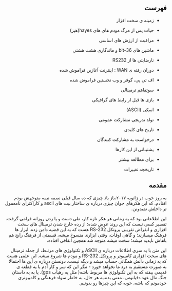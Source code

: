 <div dir="rtl">

## فهرست
- زمینه ی سخت افزار
- حیات پس از مرگ مودم های های hayes(هیز)
- مراقبت از ارزش های اساسی
- ماشین  های 36-bit و ماندگاری هشت هشتی
- نارضایتی ها از RS232
- دوران رفته ی WAN : اینترنت آغازین فراموش شده
- اف تی پی، گوفر و وب نخستین فراموش شده
- سوتفاهم ترمینالی
- بازی ها قبل از رابط های گرافیکی
- اسکی (ASCII) 
- تولد تدریجی مشارکت عمومی
- تاریخ های کلیدی
- درخواست به مشارکت کنندگان

- پشتیبانی از این کارها
- برای مطالعه بیشتر
- تاریخچه تغییرات
<!-- TODO: یه لینک از هر موضوع به متن آن اضافه شود -->

## مقدمه

یه روز خوب در ژانویه ۲۰۱۷،باز یاد چیزی که ده سال قبلی نصفه نیمه متوجهش بودم افتادم. که این هکرهای جوان چیزی درباره ی ساختار بیت های ascii و کاراکترای نامعمول تر داخلش نمیدونن.

این اطلاعاتی بود که یه زمانی هر هکر تازه کار، طی دست و پا زدن روزانه فرامی گرفت.
تقصیر کسی نیست که این روند عوض شده؛ از رده خارج شدن ترمینال های سخت افزاری و
انقراض تقریبی پروتکل RS-232 هست که به این قضیه دامن زده.
ابزار ها فرهنگ میسازند؛ و گاهی اوقات، وقتی ابزاری منسوخ میشه، قسمتی از فرهنگ رایج هم باهاش ناپدید میشه؛
سخت میشه متوجه شد همچین اتفاقی افتاده.

این متن با یه سری اطلاعات درباره ی ASCII و تکنولوژی های مرتبط، 
از جمله ترمینال های سخت افزاری کامپیوتر و پروتکل RS-232 و مودم ها شروع میشه.
این علمی هست که یه زمانی دانش همگانی حساب میشد و دیگه نیست.
دونستن درباره ی این ها احتمالا به صورت مستقیم به درد ما نخواهد خورد -
مگر این که سر و کار آدم با یه قطعه ی قدیمی بیفته که به این تکنولوژی ها مربوط باشه( مثل یه رهیاب gps).
یا به یه داستان جنگ مال عهد دقیانوس، معنی بده.به هر حال، به خاطر سواد فرهنگی و کامپیوتری خودمونم
که باشه، خوبه که این چیزها رو بدونیم.

</div>

